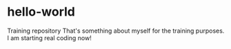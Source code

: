 # hello-world
Training repository
That's something about myself for the training purposes.
I am starting real coding now! 
